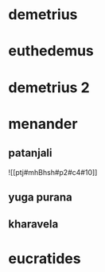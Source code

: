 
# demetrius
# euthedemus
# demetrius 2
# menander
## patanjali
![[ptj#mhBhsh#p2#c4#10]]
## yuga purana
## kharavela
# eucratides